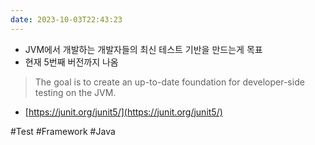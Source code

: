 ```yaml
---
date: 2023-10-03T22:43:23
---
```

- JVM에서 개발하는 개발자들의 최신 테스트 기반을 만드는게 목표
- 현재 5번째 버전까지 나옴

> The goal is to create an up-to-date foundation for developer-side testing on the JVM.

- [https://junit.org/junit5/](https://junit.org/junit5/)

#Test
#Framework
#Java